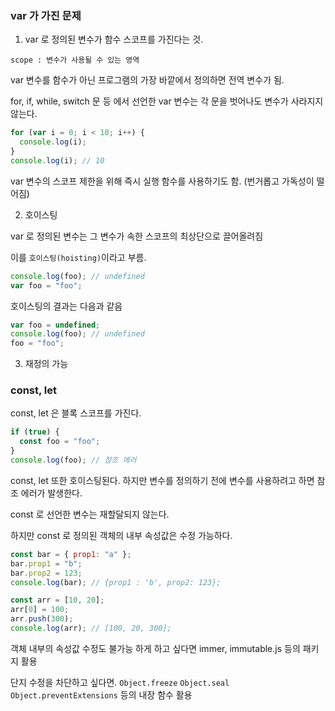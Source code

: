### var 가 가진 문제

1. var 로 정의된 변수가 함수 스코프를 가진다는 것.

`scope : 변수가 사용될 수 있는 영역`

var 변수를 함수가 아닌 프로그램의 가장 바깥에서 정의하면 전역 변수가 됨.

for, if, while, switch 문 등 에서 선언한 var 변수는 각 문을 벗어나도 변수가 사라지지 않는다.

```js
for (var i = 0; i < 10; i++) {
  console.log(i);
}
console.log(i); // 10
```

var 변수의 스코프 제한을 위해 즉시 실행 함수를 사용하기도 함. (번거롭고 가독성이 떨어짐)

2. 호이스팅

var 로 정의된 변수는 그 변수가 속한 스코프의 최상단으로 끌어올려짐

이를 `호이스팅(hoisting)`이라고 부름.

```js
console.log(foo); // undefined
var foo = "foo";
```

호이스팅의 결과는 다음과 같음

```js
var foo = undefined;
console.log(foo); // undefined
foo = "foo";
```

3. 재정의 가능

### const, let

const, let 은 블록 스코프를 가진다.

```js
if (true) {
  const foo = "foo";
}
console.log(foo); // 참조 에러
```

const, let 또한 호이스팅된다. 하지만 변수를 정의하기 전에 변수를 사용하려고 하면 참조 에러가 발생한다.

const 로 선언한 변수는 재할달되지 않는다.

하지만 const 로 정의된 객체의 내부 속성값은 수정 가능하다.

```js
const bar = { prop1: "a" };
bar.prop1 = "b";
bar.prop2 = 123;
console.log(bar); // {prop1 : 'b', prop2: 123};

const arr = [10, 20];
arr[0] = 100;
arr.push(300);
console.log(arr); // [100, 20, 300];
```

객체 내부의 속성값 수정도 불가능 하게 하고 싶다면 immer, immutable.js 등의 패키지 활용

단지 수정을 차단하고 싶다면. `Object.freeze` `Object.seal` `Object.preventExtensions` 등의 내장 함수 활용
